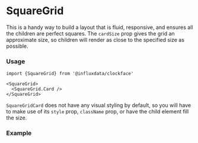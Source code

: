 # SquareGrid

This is a handy way to build a layout that is fluid, responsive, and ensures all the children are perfect squares. The `cardSize` prop gives the grid an approximate size, so children will render as close to the specified size as possible.

### Usage
```tsx
import {SquareGrid} from '@influxdata/clockface'
```
```tsx
<SquareGrid>
  <SquareGrid.Card />
</SquareGrid>
```

`SquareGridCard` does not have any visual styling by default, so you will have to make use of its `style` prop, `className` prop, or have the child element fill the size.

### Example

<!-- STORY -->

<!-- STORY HIDE START -->

<!-- STORY HIDE END -->

<!-- PROPS -->
